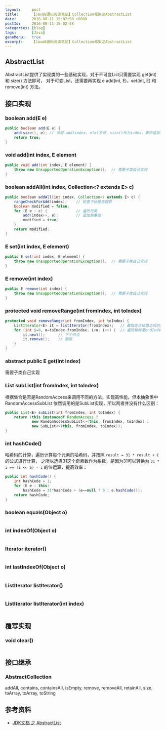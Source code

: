 ```yaml
---
layout:     post
title:      【Java8源码阅读笔记】Collection框架之AbstractList
date:       2016-08-11 15:02:58 +0800
postId:     2016-08-11-15-02-58
categories: [blog]
tags:       [Java]
geneMenu:   true
excerpt:    【Java8源码阅读笔记】Collection框架之AbstractList
---
```


## AbstractList
AbstractList提供了实现类的一些基础实现，对于不可变List只需要实现 get(int) 和 size() 方法即可，
对于可变List，还需要再实现 e add(int, E)，set(int, E) 和 remove(int) 方法。

## 接口实现

### boolean add(E e)
```java
public boolean add(E e) {
    add(size(), e); // 调用 add(index, ele)方法，size()作为index，表示追加到最后一位
    return true;
}
```


### void add(int index, E element
```java
public void add(int index, E element) {
    throw new UnsupportedOperationException();  // 需要子类自己实现
}
```



### boolean addAll(int index, Collection<? extends E> c)
```java
public boolean addAll(int index, Collection<? extends E> c) {
    rangeCheckForAdd(index);    // 检查下标是否越界
    boolean modified = false;
    for (E e : c) {             // 遍历元素
        add(index++, e);        // 追加到集合
        modified = true;
    }
    return modified;
}
```

### E set(int index, E element)
```java
public E set(int index, E element) {
    throw new UnsupportedOperationException();  // 需要子类自己实现
}
```

### E remove(int index)
```java
public E remove(int index) {
    throw new UnsupportedOperationException();  // 需要子类自己实现
}
```

### protected void removeRange(int fromIndex, int toIndex)
```java
protected void removeRange(int fromIndex, int toIndex) {
    ListIterator<E> it = listIterator(fromIndex);   // 截取定点位置之后的元素
    for (int i=0, n=toIndex-fromIndex; i<n; i++) {  // 遍历移除至endIndex
        it.next();      // 下个节点
        it.remove();    // 删除
    }
}
```

### abstract public E get(int index)
需要子类自己实现

### List<E> subList(int fromIndex, int toIndex)
根据集合是否是RandomAccess来调用不同的方法，实现高性能，但本抽象类中RandomAccessSubList
依然调用的是SubList实现，所以两者并没有什么区别：
```java
public List<E> subList(int fromIndex, int toIndex) {
    return (this instanceof RandomAccess ?
            new RandomAccessSubList<>(this, fromIndex, toIndex) :
            new SubList<>(this, fromIndex, toIndex));
}
```

### int hashCode()
哈希码的计算，遍历计算每个元素的哈希码，并按照 `result = 31 * result + C` 的公式进行计算，
之所以选择31这个奇素数作为系数，是因为31可以转换为 `31 * i == (i << 5) - i` 的位运算，提高效率：
```java
public int hashCode() {
    int hashCode = 1;
    for (E e : this)
        hashCode = 31*hashCode + (e==null ? 0 : e.hashCode());
    return hashCode;
}
```

### boolean equals(Object o)
```java
```

### int indexOf(Object o)
```java
```

### Iterator<E> iterator()
```java
```

### int lastIndexOf(Object o)
```java
```

### ListIterator<E> listIterator()
```java
```

### ListIterator<E> listIterator(int index)
```java
```

## 覆写实现

### void clear()
```java
```


## 接口继承

### AbstractCollection

addAll, contains, containsAll, isEmpty, remove, removeAll, retainAll, size, toArray, toArray, toString

## 参考资料

* [JDK文档 之 AbstractList](https://docs.oracle.com/javase/8/docs/api/java/util/AbstractList.html)

```java
```
